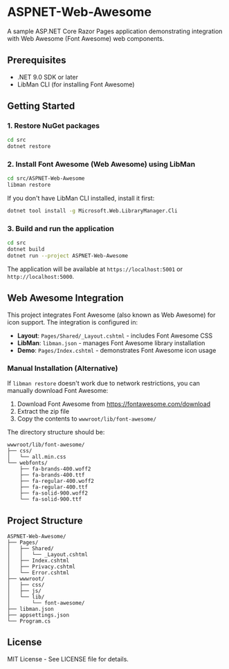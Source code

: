 # ASPNET-Web-Awesome

A sample ASP.NET Core Razor Pages application demonstrating integration with Web Awesome (Font Awesome) web components.

## Prerequisites

- .NET 9.0 SDK or later
- LibMan CLI (for installing Font Awesome)

## Getting Started

### 1. Restore NuGet packages

```bash
cd src
dotnet restore
```

### 2. Install Font Awesome (Web Awesome) using LibMan

```bash
cd src/ASPNET-Web-Awesome
libman restore
```

If you don't have LibMan CLI installed, install it first:

```bash
dotnet tool install -g Microsoft.Web.LibraryManager.Cli
```

### 3. Build and run the application

```bash
cd src
dotnet build
dotnet run --project ASPNET-Web-Awesome
```

The application will be available at `https://localhost:5001` or `http://localhost:5000`.

## Web Awesome Integration

This project integrates Font Awesome (also known as Web Awesome) for icon support. The integration is configured in:

- **Layout**: `Pages/Shared/_Layout.cshtml` - includes Font Awesome CSS
- **LibMan**: `libman.json` - manages Font Awesome library installation
- **Demo**: `Pages/Index.cshtml` - demonstrates Font Awesome icon usage

### Manual Installation (Alternative)

If `libman restore` doesn't work due to network restrictions, you can manually download Font Awesome:

1. Download Font Awesome from https://fontawesome.com/download
2. Extract the zip file
3. Copy the contents to `wwwroot/lib/font-awesome/`

The directory structure should be:
```
wwwroot/lib/font-awesome/
├── css/
│   └── all.min.css
└── webfonts/
    ├── fa-brands-400.woff2
    ├── fa-brands-400.ttf
    ├── fa-regular-400.woff2
    ├── fa-regular-400.ttf
    ├── fa-solid-900.woff2
    └── fa-solid-900.ttf
```

## Project Structure

```
ASPNET-Web-Awesome/
├── Pages/
│   ├── Shared/
│   │   └── _Layout.cshtml
│   ├── Index.cshtml
│   ├── Privacy.cshtml
│   └── Error.cshtml
├── wwwroot/
│   ├── css/
│   ├── js/
│   └── lib/
│       └── font-awesome/
├── libman.json
├── appsettings.json
└── Program.cs
```

## License

MIT License - See LICENSE file for details.
